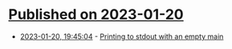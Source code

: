 # [Published on 2023-01-20](index.md)

* [2023-01-20, 19:45:04](https://lobste.rs/s/crc4pt/printing_stdout_with_empty_main) - [Printing to stdout with an empty main](https://www.cedricmartens.com/articles/empty_main)

